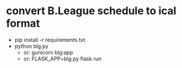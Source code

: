 # convert B.League schedule to ical format

- pip install -r requirements.txt
- python blg.py
  - or: gunicorn blg:app
  - or: FLASK_APP=blg.py flask run
